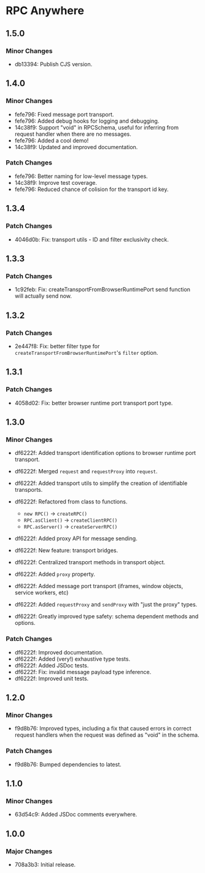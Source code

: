 # RPC Anywhere

## 1.5.0

### Minor Changes

- db13394: Publish CJS version.

## 1.4.0

### Minor Changes

- fefe796: Fixed message port transport.
- fefe796: Added debug hooks for logging and debugging.
- 14c38f9: Support "void" in RPCSchema, useful for inferring from request handler when there are no messages.
- fefe796: Added a cool demo!
- 14c38f9: Updated and improved documentation.

### Patch Changes

- fefe796: Better naming for low-level message types.
- 14c38f9: Improve test coverage.
- fefe796: Reduced chance of colision for the transport id key.

## 1.3.4

### Patch Changes

- 4046d0b: Fix: transport utils - ID and filter exclusivity check.

## 1.3.3

### Patch Changes

- 1c92feb: Fix: createTransportFromBrowserRuntimePort send function will actually send now.

## 1.3.2

### Patch Changes

- 2e447f8: Fix: better filter type for `createTransportFromBrowserRuntimePort`'s `filter` option.

## 1.3.1

### Patch Changes

- 4058d02: Fix: better browser runtime port transport port type.

## 1.3.0

### Minor Changes

- df6222f: Added transport identification options to browser runtime port transport.
- df6222f: Merged `request` and `requestProxy` into `request`.
- df6222f: Added transport utils to simplify the creation of identifiable transports.
- df6222f: Refactored from class to functions.

  - `new RPC()` -> `createRPC()`
  - `RPC.asClient()` -> `createClientRPC()`
  - `RPC.asServer()` -> `createServerRPC()`

- df6222f: Added proxy API for message sending.
- df6222f: New feature: transport bridges.
- df6222f: Centralized transport methods in transport object.
- df6222f: Added `proxy` property.
- df6222f: Added message port transport (iframes, window objects, service workers, etc)
- df6222f: Added `requestProxy` and `sendProxy` with "just the proxy" types.
- df6222f: Greatly improved type safety: schema dependent methods and options.

### Patch Changes

- df6222f: Improved documentation.
- df6222f: Added (very!) exhaustive type tests.
- df6222f: Added JSDoc tests.
- df6222f: Fix: invalid message payload type inference.
- df6222f: Improved unit tests.

## 1.2.0

### Minor Changes

- f9d8b76: Improved types, including a fix that caused errors in correct request handlers when the request was defined as "void" in the schema.

### Patch Changes

- f9d8b76: Bumped dependencies to latest.

## 1.1.0

### Minor Changes

- 63d54c9: Added JSDoc comments everywhere.

## 1.0.0

### Major Changes

- 708a3b3: Initial release.
